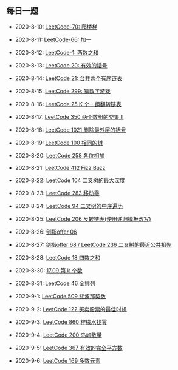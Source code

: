 ## 每日一题

* 2020-8-10:  [LeetCode-70: 爬楼梯](./leetcode.70.md)

* 2020-8-11:  [LeetCode-66: 加一](./leetcode.66.md)

* 2020-8-12: [LeetCode-1: 两数之和](./leetcode.1.md)

* 2020-8-13: [LeetCode 20: 有效的括号](./leetcode.20.md)

* 2020-8-14: [LeetCode 21: 合并两个有序链表](./leetcode.21.md)

* 2020-8-15: [LeetCode 299: 猜数字游戏](./leetcode.299.md)

* 2020-8-16: [LeetCode 25 K 个一组翻转链表](./leetcode.25.md)

* 2020-8-17: [LeetCode 350 两个数组的交集 II](./leetcode.350.md)

* 2020-8-18: [LeetCode 1021 删除最外层的括号](./leetcode.1021.md)

* 2020-8-19: [LeetCode 100 相同的树](./leetcode.100.md)

* 2020-8-20: [LeetCode 258 各位相加](./leetcode.258.md)

* 2020-8-21: [LeetCode 412 Fizz Buzz](./leetcode.412.md)

* 2020-8-22: [LeetCode 104 二叉树的最大深度](./leetcode.104.md)

* 2020-8-23: [LeetCode 283 移动零](./leetcode.283.md)

* 2020-8-24: [LeetCode 94 二叉树的中序遍历](../Week_02/Day2/README.md#1)

* 2020-8-25: [LeetCode 206 反转链表(使用递归模板改写)](./leetcode.206.md)

* 2020-8-26: [剑指offer 06 ](./offer.06.md)

* 2020-8-27: [剑指offer 68 / LeetCode 236 二叉树的最近公共祖先 ](../Week_03/Day3/README.md#1)

* 2020-8-28: [LeetCode 18 四数之和](../Week_02/Day1/README.md#4)

* 2020-8-30: [17.09 第 k 个数](./17.09.md)

* 2020-8-31: [LeetCode 46 全排列](../Week_03/Day6/README.md#2)

* 2020-9-1: [LeetCode 509 斐波那契数](./leetcode.509.md)

* 2020-9-2: [LeetCode 122 买卖股票的最佳时机](./leetcode.122.md)

* 2020-9-3: [LeetCode 860 柠檬水找零](./leetcode.860.md)

* 2020-9-4: [LeetCode 200 岛屿数量](../Week_02/Day5/README.md#1)

* 2020-9-5: [LeetCode 367 有效的完全平方数](../Week_04/Day2/README.md#3)

* 2020-9-6: [LeetCode 169 多数元素](../Week_04/Day4/README.md#3)
